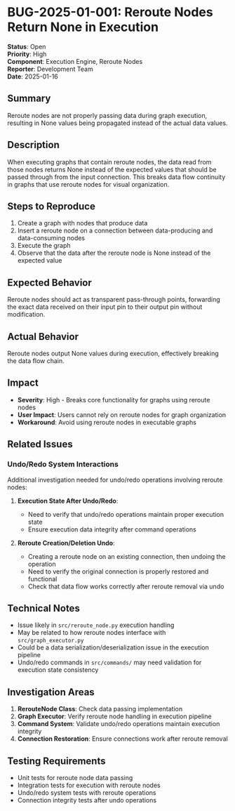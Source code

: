 # BUG-2025-01-001: Reroute Nodes Return None in Execution

**Status**: Open  
**Priority**: High  
**Component**: Execution Engine, Reroute Nodes  
**Reporter**: Development Team  
**Date**: 2025-01-16  

## Summary

Reroute nodes are not properly passing data during graph execution, resulting in None values being propagated instead of the actual data values.

## Description

When executing graphs that contain reroute nodes, the data read from those nodes returns None instead of the expected values that should be passed through from the input connection. This breaks data flow continuity in graphs that use reroute nodes for visual organization.

## Steps to Reproduce

1. Create a graph with nodes that produce data
2. Insert a reroute node on a connection between data-producing and data-consuming nodes
3. Execute the graph
4. Observe that the data after the reroute node is None instead of the expected value

## Expected Behavior

Reroute nodes should act as transparent pass-through points, forwarding the exact data received on their input pin to their output pin without modification.

## Actual Behavior

Reroute nodes output None values during execution, effectively breaking the data flow chain.

## Impact

- **Severity**: High - Breaks core functionality for graphs using reroute nodes
- **User Impact**: Users cannot rely on reroute nodes for graph organization
- **Workaround**: Avoid using reroute nodes in executable graphs

## Related Issues

### Undo/Redo System Interactions

Additional investigation needed for undo/redo operations involving reroute nodes:

1. **Execution State After Undo/Redo**: 
   - Need to verify that undo/redo operations maintain proper execution state
   - Ensure execution data integrity after command operations

2. **Reroute Creation/Deletion Undo**:
   - Creating a reroute node on an existing connection, then undoing the operation
   - Need to verify the original connection is properly restored and functional
   - Check that data flow works correctly after reroute removal via undo

## Technical Notes

- Issue likely in `src/reroute_node.py` execution handling
- May be related to how reroute nodes interface with `src/graph_executor.py`
- Could be a data serialization/deserialization issue in the execution pipeline
- Undo/redo commands in `src/commands/` may need validation for execution state consistency

## Investigation Areas

1. **RerouteNode Class**: Check data passing implementation
2. **Graph Executor**: Verify reroute node handling in execution pipeline  
3. **Command System**: Validate undo/redo operations maintain execution integrity
4. **Connection Restoration**: Ensure connections work after reroute removal

## Testing Requirements

- Unit tests for reroute node data passing
- Integration tests for execution with reroute nodes
- Undo/redo system tests with reroute operations
- Connection integrity tests after undo operations